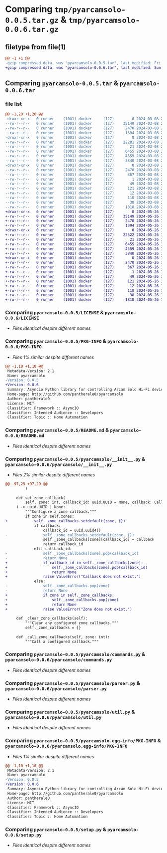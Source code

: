 # Comparing `tmp/pyarcamsolo-0.0.5.tar.gz` & `tmp/pyarcamsolo-0.0.6.tar.gz`

## filetype from file(1)

```diff
@@ -1 +1 @@
-gzip compressed data, was "pyarcamsolo-0.0.5.tar", last modified: Fri Mar  8 20:18:46 2024, max compression
+gzip compressed data, was "pyarcamsolo-0.0.6.tar", last modified: Sun May 26 18:19:46 2024, max compression
```

## Comparing `pyarcamsolo-0.0.5.tar` & `pyarcamsolo-0.0.6.tar`

### file list

```diff
@@ -1,20 +1,20 @@
-drwxr-xr-x   0 runner    (1001) docker     (127)        0 2024-03-08 20:18:46.114252 pyarcamsolo-0.0.5/
--rw-r--r--   0 runner    (1001) docker     (127)    35149 2024-03-08 20:18:18.000000 pyarcamsolo-0.0.5/LICENSE
--rw-r--r--   0 runner    (1001) docker     (127)     2470 2024-03-08 20:18:46.114252 pyarcamsolo-0.0.5/PKG-INFO
--rw-r--r--   0 runner    (1001) docker     (127)     1394 2024-03-08 20:18:18.000000 pyarcamsolo-0.0.5/README.md
-drwxr-xr-x   0 runner    (1001) docker     (127)        0 2024-03-08 20:18:46.110252 pyarcamsolo-0.0.5/pyarcamsolo/
--rw-r--r--   0 runner    (1001) docker     (127)    22281 2024-03-08 20:18:18.000000 pyarcamsolo-0.0.5/pyarcamsolo/__init__.py
--rw-r--r--   0 runner    (1001) docker     (127)       21 2024-03-08 20:18:18.000000 pyarcamsolo-0.0.5/pyarcamsolo/_version.py
--rw-r--r--   0 runner    (1001) docker     (127)     6455 2024-03-08 20:18:18.000000 pyarcamsolo-0.0.5/pyarcamsolo/commands.py
--rw-r--r--   0 runner    (1001) docker     (127)     4559 2024-03-08 20:18:18.000000 pyarcamsolo-0.0.5/pyarcamsolo/parser.py
--rw-r--r--   0 runner    (1001) docker     (127)     3840 2024-03-08 20:18:18.000000 pyarcamsolo-0.0.5/pyarcamsolo/util.py
-drwxr-xr-x   0 runner    (1001) docker     (127)        0 2024-03-08 20:18:46.114252 pyarcamsolo-0.0.5/pyarcamsolo.egg-info/
--rw-r--r--   0 runner    (1001) docker     (127)     2470 2024-03-08 20:18:46.000000 pyarcamsolo-0.0.5/pyarcamsolo.egg-info/PKG-INFO
--rw-r--r--   0 runner    (1001) docker     (127)      367 2024-03-08 20:18:46.000000 pyarcamsolo-0.0.5/pyarcamsolo.egg-info/SOURCES.txt
--rw-r--r--   0 runner    (1001) docker     (127)        1 2024-03-08 20:18:46.000000 pyarcamsolo-0.0.5/pyarcamsolo.egg-info/dependency_links.txt
--rw-r--r--   0 runner    (1001) docker     (127)       49 2024-03-08 20:18:46.000000 pyarcamsolo-0.0.5/pyarcamsolo.egg-info/entry_points.txt
--rw-r--r--   0 runner    (1001) docker     (127)      121 2024-03-08 20:18:46.000000 pyarcamsolo-0.0.5/pyarcamsolo.egg-info/requires.txt
--rw-r--r--   0 runner    (1001) docker     (127)       12 2024-03-08 20:18:46.000000 pyarcamsolo-0.0.5/pyarcamsolo.egg-info/top_level.txt
--rw-r--r--   0 runner    (1001) docker     (127)      110 2024-03-08 20:18:18.000000 pyarcamsolo-0.0.5/pyproject.toml
--rw-r--r--   0 runner    (1001) docker     (127)       38 2024-03-08 20:18:46.118252 pyarcamsolo-0.0.5/setup.cfg
--rw-r--r--   0 runner    (1001) docker     (127)     1818 2024-03-08 20:18:18.000000 pyarcamsolo-0.0.5/setup.py
+drwxr-xr-x   0 runner    (1001) docker     (127)        0 2024-05-26 18:19:46.767363 pyarcamsolo-0.0.6/
+-rw-r--r--   0 runner    (1001) docker     (127)    35149 2024-05-26 18:19:18.000000 pyarcamsolo-0.0.6/LICENSE
+-rw-r--r--   0 runner    (1001) docker     (127)     2470 2024-05-26 18:19:46.767363 pyarcamsolo-0.0.6/PKG-INFO
+-rw-r--r--   0 runner    (1001) docker     (127)     1394 2024-05-26 18:19:18.000000 pyarcamsolo-0.0.6/README.md
+drwxr-xr-x   0 runner    (1001) docker     (127)        0 2024-05-26 18:19:46.767363 pyarcamsolo-0.0.6/pyarcamsolo/
+-rw-r--r--   0 runner    (1001) docker     (127)    22522 2024-05-26 18:19:18.000000 pyarcamsolo-0.0.6/pyarcamsolo/__init__.py
+-rw-r--r--   0 runner    (1001) docker     (127)       21 2024-05-26 18:19:18.000000 pyarcamsolo-0.0.6/pyarcamsolo/_version.py
+-rw-r--r--   0 runner    (1001) docker     (127)     6455 2024-05-26 18:19:18.000000 pyarcamsolo-0.0.6/pyarcamsolo/commands.py
+-rw-r--r--   0 runner    (1001) docker     (127)     4559 2024-05-26 18:19:18.000000 pyarcamsolo-0.0.6/pyarcamsolo/parser.py
+-rw-r--r--   0 runner    (1001) docker     (127)     3840 2024-05-26 18:19:18.000000 pyarcamsolo-0.0.6/pyarcamsolo/util.py
+drwxr-xr-x   0 runner    (1001) docker     (127)        0 2024-05-26 18:19:46.767363 pyarcamsolo-0.0.6/pyarcamsolo.egg-info/
+-rw-r--r--   0 runner    (1001) docker     (127)     2470 2024-05-26 18:19:46.000000 pyarcamsolo-0.0.6/pyarcamsolo.egg-info/PKG-INFO
+-rw-r--r--   0 runner    (1001) docker     (127)      367 2024-05-26 18:19:46.000000 pyarcamsolo-0.0.6/pyarcamsolo.egg-info/SOURCES.txt
+-rw-r--r--   0 runner    (1001) docker     (127)        1 2024-05-26 18:19:46.000000 pyarcamsolo-0.0.6/pyarcamsolo.egg-info/dependency_links.txt
+-rw-r--r--   0 runner    (1001) docker     (127)       49 2024-05-26 18:19:46.000000 pyarcamsolo-0.0.6/pyarcamsolo.egg-info/entry_points.txt
+-rw-r--r--   0 runner    (1001) docker     (127)      121 2024-05-26 18:19:46.000000 pyarcamsolo-0.0.6/pyarcamsolo.egg-info/requires.txt
+-rw-r--r--   0 runner    (1001) docker     (127)       12 2024-05-26 18:19:46.000000 pyarcamsolo-0.0.6/pyarcamsolo.egg-info/top_level.txt
+-rw-r--r--   0 runner    (1001) docker     (127)      110 2024-05-26 18:19:18.000000 pyarcamsolo-0.0.6/pyproject.toml
+-rw-r--r--   0 runner    (1001) docker     (127)       38 2024-05-26 18:19:46.767363 pyarcamsolo-0.0.6/setup.cfg
+-rw-r--r--   0 runner    (1001) docker     (127)     1818 2024-05-26 18:19:18.000000 pyarcamsolo-0.0.6/setup.py
```

### Comparing `pyarcamsolo-0.0.5/LICENSE` & `pyarcamsolo-0.0.6/LICENSE`

 * *Files identical despite different names*

### Comparing `pyarcamsolo-0.0.5/PKG-INFO` & `pyarcamsolo-0.0.6/PKG-INFO`

 * *Files 1% similar despite different names*

```diff
@@ -1,10 +1,10 @@
 Metadata-Version: 2.1
 Name: pyarcamsolo
-Version: 0.0.5
+Version: 0.0.6
 Summary: Asyncio Python library for controlling Arcam Solo Hi-Fi devices via RS232 ser2net bridge.
 Home-page: http://github.com/pantherale0/pyarcamsolo
 Author: pantherale0
 License: MIT
 Classifier: Framework :: AsyncIO
 Classifier: Intended Audience :: Developers
 Classifier: Topic :: Home Automation
```

### Comparing `pyarcamsolo-0.0.5/README.md` & `pyarcamsolo-0.0.6/README.md`

 * *Files identical despite different names*

### Comparing `pyarcamsolo-0.0.5/pyarcamsolo/__init__.py` & `pyarcamsolo-0.0.6/pyarcamsolo/__init__.py`

 * *Files 2% similar despite different names*

```diff
@@ -97,25 +97,29 @@
         )
 
     def set_zone_callback(
         self, zone: int, callback_id: uuid.UUID = None, callback: Callable[..., None] | None = None
     ) -> uuid.UUID | None:
         """Configure a zone callback."""
         if zone in self.zones:
+            self._zone_callbacks.setdefault(zone, {})
             if callback:
                 callback_id = uuid.uuid4()
-                self._zone_callbacks.setdefault(zone, {})
                 self._zone_callbacks[zone][callback_id] = callback
                 return callback_id
             elif callback_id:
-                self._zone_callbacks[zone].pop(callback_id)
-                return None
+                if callback_id in self._zone_callbacks[zone]:
+                    self._zone_callbacks[zone].pop(callback_id)
+                    return None
+                raise ValueError("Callback does not exist.")
             else:
-                self._zone_callbacks.pop(zone)
-                return None
+                if zone in self._zone_callbacks:
+                    self._zone_callbacks.pop(zone)
+                    return None
+                raise ValueError("Zone does not exist.")
 
     def _clear_zone_callbacks(self):
         """Clear any configured zone callbacks."""
         self._zone_callbacks = {}
 
     def _call_zone_callbacks(self, zone: int):
         """Call a configured callback."""
```

### Comparing `pyarcamsolo-0.0.5/pyarcamsolo/commands.py` & `pyarcamsolo-0.0.6/pyarcamsolo/commands.py`

 * *Files identical despite different names*

### Comparing `pyarcamsolo-0.0.5/pyarcamsolo/parser.py` & `pyarcamsolo-0.0.6/pyarcamsolo/parser.py`

 * *Files identical despite different names*

### Comparing `pyarcamsolo-0.0.5/pyarcamsolo/util.py` & `pyarcamsolo-0.0.6/pyarcamsolo/util.py`

 * *Files identical despite different names*

### Comparing `pyarcamsolo-0.0.5/pyarcamsolo.egg-info/PKG-INFO` & `pyarcamsolo-0.0.6/pyarcamsolo.egg-info/PKG-INFO`

 * *Files 1% similar despite different names*

```diff
@@ -1,10 +1,10 @@
 Metadata-Version: 2.1
 Name: pyarcamsolo
-Version: 0.0.5
+Version: 0.0.6
 Summary: Asyncio Python library for controlling Arcam Solo Hi-Fi devices via RS232 ser2net bridge.
 Home-page: http://github.com/pantherale0/pyarcamsolo
 Author: pantherale0
 License: MIT
 Classifier: Framework :: AsyncIO
 Classifier: Intended Audience :: Developers
 Classifier: Topic :: Home Automation
```

### Comparing `pyarcamsolo-0.0.5/setup.py` & `pyarcamsolo-0.0.6/setup.py`

 * *Files identical despite different names*

